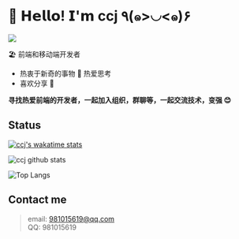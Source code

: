 # 🥳 𝗛𝗲𝗹𝗹𝗼! 𝗜'𝗺 ccj ٩(๑>◡<๑)۶

[![](https://img.shields.io/badge/-@ccj-%23181717?style=flat-square&logo=github)](https://github.com/ccj)

🏖 前端和移动端开发者

- 热衷于新奇的事物 🤩 热爱思考
- 喜欢分享 🧐

**寻找热爱前端的开发者，一起加入组织，群聊等，一起交流技术，变强 😊**

## Status

[![ccj's wakatime stats](https://github-readme-stats.vercel.app/api/wakatime?username=ccj)](https://github.com/ccj/github-readme-stats)

![ccj github stats](https://github-readme-stats.vercel.app/api?username=ccj&count_private=true&show_icons=true&theme=vue)

![Top Langs](https://github-readme-stats.vercel.app/api/top-langs/?username=ccj&theme=vue&layout=compact)


## Contact me


> email: 981015619@qq.com    
> QQ: 981015619

